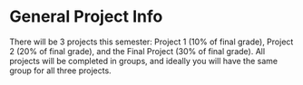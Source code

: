 # General Project Info

There will be 3 projects this semester: Project 1 (10% of final grade), Project 2 (20% of final grade), and the Final Project (30% of final grade). All projects will be completed in groups, and ideally you will have the same group for all three projects.